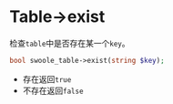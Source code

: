 # Table->exist

检查`table`中是否存在某一个`key`。
```php
bool swoole_table->exist(string $key);
```

* 存在返回`true`
* 不存在返回`false`
